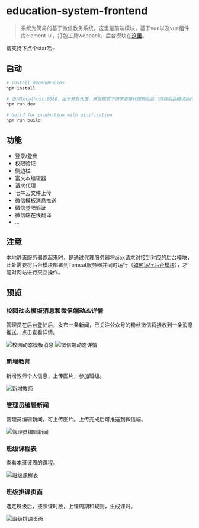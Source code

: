 # education-system-frontend

> 系统为简易的基于微信教务系统，这里是前端模块，基于vue以及vue组件库element-ui，打包工具webpack。后台模块在[这里](https://github.com/zouyifeng/education-system-backend)。 


请支持下点个star哈~

## 启动

``` bash
# install dependencies
npm install

# 访问localhost:8080，由于开启代理，开发模式下请求直接代理到后台（须将后台模块运行起来）
npm run dev

# build for production with minification
npm run build
```


## 功能

* 登录/登出
* 权限验证
* 侧边栏
* 富文本编辑器
* 请求代理
* 七牛云文件上传
* 微信模板消息推送
* 微信登陆验证
* 微信端在线翻译
* ...


## 注意

本地静态服务器跑起来时，是通过代理服务器将ajax请求对接到对应的[后台模块](https://github.com/zouyifeng/education-system-backend)，此处需要将后台模块部署到Tomcat服务器并同时运行（[如何运行后台模块](https://github.com/zouyifeng/education-system-backend)），才能对网站进行交互操作。


## 预览

### 校园动态模板消息和微信端动态详情
管理员在后台登陆后，发布一条新闻，已关注公众号的粉丝微信将接收到一条消息推送，点击查看详情。

![校园动态模板消息](http://img.zouyifeng.xyz.com/%E6%A0%A1%E5%9B%AD%E5%8A%A8%E6%80%81%E6%A8%A1%E6%9D%BF%E6%B6%88%E6%81%AF.png)
![微信端动态详情](http://img.zouyifeng.xyz.com/%E5%BE%AE%E4%BF%A1%E7%AB%AF%E5%8A%A8%E6%80%81%E8%AF%A6%E6%83%85.jpg)


### 新增教师
新增教师个人信息，上传图片，参加班级。

![新增教师](http://img.zouyifeng.xyz.com/%E6%96%B0%E5%A2%9E%E6%95%99%E5%B8%88.png)


### 管理员编辑新闻
管理员编辑新闻，可上传图片。上传完成后可推送到微信端。

![管理员编辑新闻](http://img.zouyifeng.xyz.com/%E7%AE%A1%E7%90%86%E5%91%98%E7%BC%96%E8%BE%91%E6%96%B0%E9%97%BB.png)


### 班级课程表
查看本班该周的课程。

![班级课程表](http://img.zouyifeng.xyz.com/%E7%8F%AD%E7%BA%A7%E8%AF%BE%E7%A8%8B%E8%A1%A8.png)


### 班级排课页面
选定班级后，按照课时数，上课周期和规则，生成课时。

![班级排课页面](http://img.zouyifeng.xyz.com/%E7%8F%AD%E7%BA%A7%E6%8E%92%E8%AF%BE%E9%A1%B5%E9%9D%A2.png)
